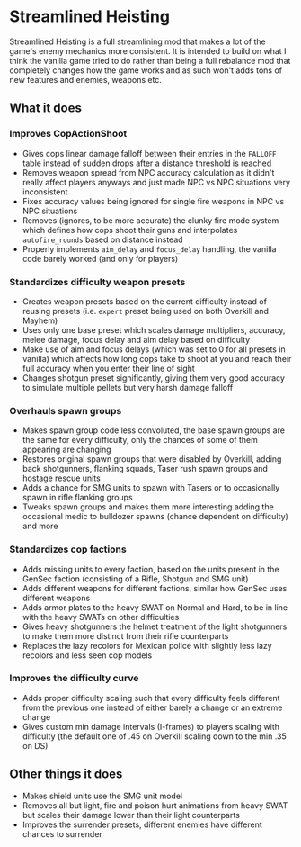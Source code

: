 # Streamlined Heisting

Streamlined Heisting is a full streamlining mod that makes a lot of the game's enemy mechanics more consistent. It is intended to build on what I think the vanilla game tried to do rather than being a full rebalance mod that completely changes how the game works and as such won't adds tons of new features and enemies, weapons etc.

## What it does

### Improves CopActionShoot

- Gives cops linear damage falloff between their entries in the ``FALLOFF`` table instead of sudden drops after a distance threshold is reached
- Removes weapon spread from NPC accuracy calculation as it didn't really affect players anyways and just made NPC vs NPC situations very inconsistent
- Fixes accuracy values being ignored for single fire weapons in NPC vs NPC situations
- Removes (ignores, to be more accurate) the clunky fire mode system which defines how cops shoot their guns and interpolates ``autofire_rounds`` based on distance instead
- Properly implements ``aim_delay`` and ``focus_delay`` handling, the vanilla code barely worked (and only for players)

### Standardizes difficulty weapon presets

- Creates weapon presets based on the current difficulty instead of reusing presets (i.e. ``expert`` preset being used on both Overkill and Mayhem)
- Uses only one base preset which scales damage multipliers, accuracy, melee damage, focus delay and aim delay based on difficulty
- Make use of aim and focus delays (which was set to 0 for all presets in vanilla) which affects how long cops take to shoot at you and reach their full accuracy when you enter their line of sight
- Changes shotgun preset significantly, giving them very good accuracy to simulate multiple pellets but very harsh damage falloff

### Overhauls spawn groups

- Makes spawn group code less convoluted, the base spawn groups are the same for every difficulty, only the chances of some of them appearing are changing
- Restores original spawn groups that were disabled by Overkill, adding back shotgunners, flanking squads, Taser rush spawn groups and hostage rescue units
- Adds a chance for SMG units to spawn with Tasers or to occasionally spawn in rifle flanking groups
- Tweaks spawn groups and makes them more interesting adding the occasional medic to bulldozer spawns (chance dependent on difficulty) and more

### Standardizes cop factions

- Adds missing units to every faction, based on the units present in the GenSec faction (consisting of a Rifle, Shotgun and SMG unit)
- Adds different weapons for different factions, similar how GenSec uses different weapons
- Adds armor plates to the heavy SWAT on Normal and Hard, to be in line with the heavy SWATs on other difficulties
- Gives heavy shotgunners the helmet treatment of the light shotgunners to make them more distinct from their rifle counterparts
- Replaces the lazy recolors for Mexican police with slightly less lazy recolors and less seen cop models

### Improves the difficulty curve
- Adds proper difficulty scaling such that every difficulty feels different from the previous one instead of either barely a change or an extreme change
- Gives custom min damage intervals (I-frames) to players scaling with difficulty (the default one of .45 on Overkill scaling down to the min .35 on DS)

## Other things it does

- Makes shield units use the SMG unit model
- Removes all but light, fire and poison hurt animations from heavy SWAT but scales their damage lower than their light counterparts
- Improves the surrender presets, different enemies have different chances to surrender

